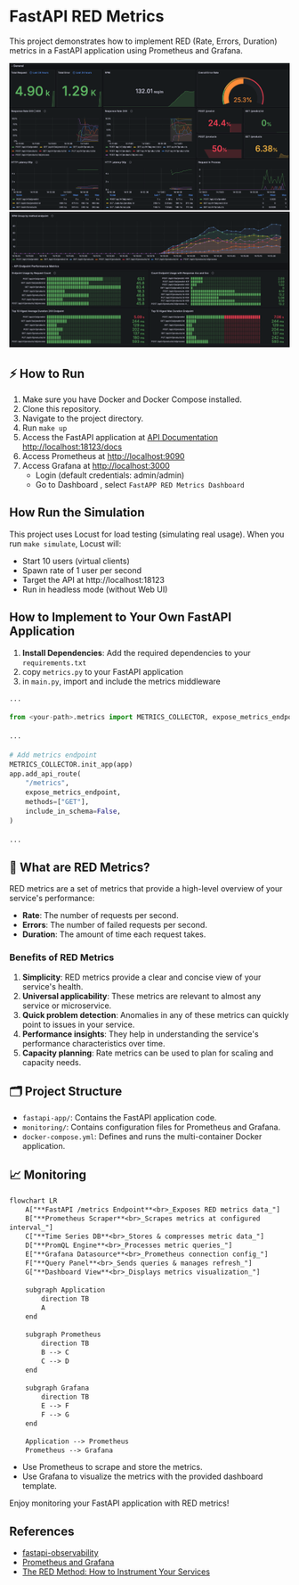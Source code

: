 # FastAPI RED Metrics 

This project demonstrates how to implement RED (Rate, Errors, Duration) metrics in a FastAPI application using Prometheus and Grafana.


![red-sample](assets/sample-dashboard-1.png)
![red-sample-2](assets/sample-dashboard-2.png)


## ⚡ How to Run

1. Make sure you have Docker and Docker Compose installed.
2. Clone this repository.
3. Navigate to the project directory.
4. Run `make up`
5. Access the FastAPI application at [API Documentation http://localhost:18123/docs](http://localhost:18123/docs)
6. Access Prometheus at [http://localhost:9090](http://localhost:9090)
7. Access Grafana at [http://localhost:3000](http://localhost:9090) 
    - Login (default credentials: admin/admin)
    - Go to Dashboard , select `FastAPP RED Metrics Dashboard`

## How Run the Simulation

This project uses Locust for load testing (simulating real usage). When you run `make simulate`, Locust will:

- Start 10 users (virtual clients)
- Spawn rate of 1 user per second
- Target the API at http://localhost:18123
- Run in headless mode (without Web UI)

## How to Implement to Your Own FastAPI Application

1. **Install Dependencies**: Add the required dependencies to your `requirements.txt`
2. copy `metrics.py` to your FastAPI application
3. in `main.py`, import and include the metrics middleware
```python
...

from <your-path>.metrics import METRICS_COLLECTOR, expose_metrics_endpoint

...

# Add metrics endpoint
METRICS_COLLECTOR.init_app(app)
app.add_api_route(
    "/metrics",
    expose_metrics_endpoint,
    methods=["GET"],
    include_in_schema=False,
)

...
```

## 🤔 What are RED Metrics?

RED metrics are a set of metrics that provide a high-level overview of your service's performance:

- **Rate**: The number of requests per second.
- **Errors**: The number of failed requests per second.
- **Duration**: The amount of time each request takes.

### Benefits of RED Metrics

1. **Simplicity**: RED metrics provide a clear and concise view of your service's health.
2. **Universal applicability**: These metrics are relevant to almost any service or microservice.
3. **Quick problem detection**: Anomalies in any of these metrics can quickly point to issues in your service.
4. **Performance insights**: They help in understanding the service's performance characteristics over time.
5. **Capacity planning**: Rate metrics can be used to plan for scaling and capacity needs.

## 🗂️ Project Structure

- `fastapi-app/`: Contains the FastAPI application code.
- `monitoring/`: Contains configuration files for Prometheus and Grafana.
- `docker-compose.yml`: Defines and runs the multi-container Docker application.


## 📈 Monitoring

```mermaid
flowchart LR
    A["**FastAPI /metrics Endpoint**<br>_Exposes RED metrics data_"]
    B["**Prometheus Scraper**<br>_Scrapes metrics at configured interval_"]
    C["**Time Series DB**<br>_Stores & compresses metric data_"]
    D["**PromQL Engine**<br>_Processes metric queries_"]
    E["**Grafana Datasource**<br>_Prometheus connection config_"]
    F["**Query Panel**<br>_Sends queries & manages refresh_"]
    G["**Dashboard View**<br>_Displays metrics visualization_"]
  
    subgraph Application
        direction TB
        A
    end
  
    subgraph Prometheus
        direction TB
        B --> C
        C --> D
    end
  
    subgraph Grafana
        direction TB
        E --> F
        F --> G
    end

    Application --> Prometheus
    Prometheus --> Grafana
```

- Use Prometheus to scrape and store the metrics.
- Use Grafana to visualize the metrics with the provided dashboard template.

Enjoy monitoring your FastAPI application with RED metrics!


## References
- [fastapi-observability](https://github.com/blueswen/fastapi-observability?tab=readme-ov-file#quick-start)
- [Prometheus and Grafana](https://last9.io/blog/prometheus-and-grafana/)
- [The RED Method: How to Instrument Your Services](https://grafana.com/blog/2018/08/02/the-red-method-how-to-instrument-your-services/)